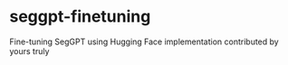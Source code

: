 # seggpt-finetuning
Fine-tuning SegGPT using Hugging Face implementation contributed by yours truly
